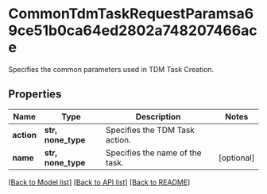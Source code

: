 # CommonTdmTaskRequestParamsa69ce51b0ca64ed2802a748207466ace

Specifies the common parameters used in TDM Task Creation.

## Properties
Name | Type | Description | Notes
------------ | ------------- | ------------- | -------------
**action** | **str, none_type** | Specifies the TDM Task action. | 
**name** | **str, none_type** | Specifies the name of the task. | [optional] 

[[Back to Model list]](../README.md#documentation-for-models) [[Back to API list]](../README.md#documentation-for-api-endpoints) [[Back to README]](../README.md)


